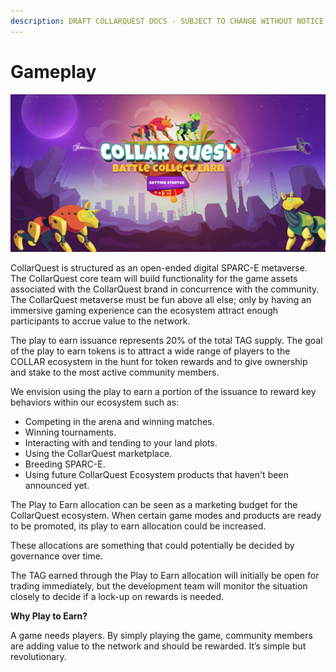 ```yaml
---
description: DRAFT COLLARQUEST DOCS - SUBJECT TO CHANGE WITHOUT NOTICE.
---
```


# Gameplay

![CollarQuest a Metaverse Play2Earn Ecosystem](<../../../.gitbook/assets/image (4).png>)

CollarQuest is structured as an open-ended digital SPARC-E metaverse. The CollarQuest core team will build functionality for the game assets associated with the CollarQuest brand in concurrence with the community. The CollarQuest metaverse must be fun above all else; only by having an immersive gaming experience can the ecosystem attract enough participants to accrue value to the network.

The play to earn issuance represents 20% of the total TAG supply. The goal of the play to earn tokens is to attract a wide range of players to the COLLAR ecosystem in the hunt for token rewards and to give ownership and stake to the most active community members.&#x20;

We envision using the play to earn a portion of the issuance to reward key behaviors within our ecosystem such as:

* Competing in the arena and winning matches.
* Winning tournaments.
* Interacting with and tending to your land plots.
* Using the CollarQuest marketplace.
* Breeding SPARC-E.
* Using future CollarQuest Ecosystem products that haven't been announced yet.

‌The Play to Earn allocation can be seen as a marketing budget for the CollarQuest ecosystem. When certain game modes and products are ready to be promoted, its play to earn allocation could be increased.

These allocations are something that could potentially be decided by governance over time.

The TAG earned through the Play to Earn allocation will initially be open for trading immediately, but the development team will monitor the situation closely to decide if a lock-up on rewards is needed.

**Why Play to Earn?**

A game needs players. By simply playing the game, community members are adding value to the network and should be rewarded. It’s simple but revolutionary.
